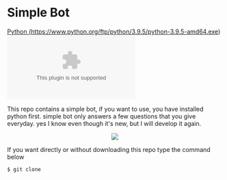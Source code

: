 # Simple Bot

<a href="#" class="button">Python (https://www.python.org/ftp/python/3.9.5/python-3.9.5-amd64.exe)</a>
[![Python](https://www.python.org/ftp/python/3.9.5/python-3.9.5-amd64.exe)](https://www.python.org/ftp/python/3.9.5/python-3.9.5-amd64.exe)

This repo contains a simple bot, if you want to use, you have installed python first.
simple bot only answers a few questions that you give everyday.
yes I know even though it's new, but I will develop it again.
<p align="center">
  <img src="https://www.bfbotmanager.com/images/graphics/hero-graphic.svg"> 
</p>

If you want directly or without downloading this repo type the command below
```
$ git clone 
```
